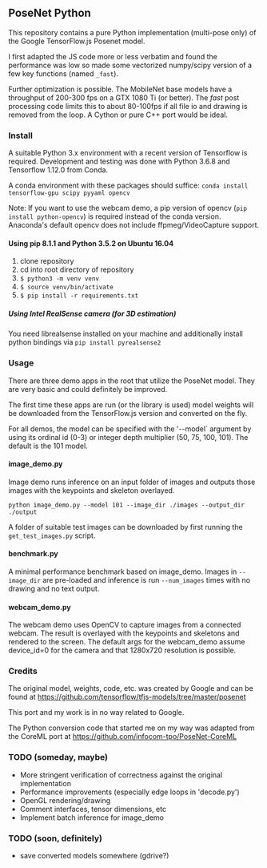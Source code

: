 ## PoseNet Python

This repository contains a pure Python implementation (multi-pose only) of the Google TensorFlow.js Posenet model.

I first adapted the JS code more or less verbatim and found the performance was low so made some vectorized numpy/scipy version of a few key functions (named `_fast`).

Further optimization is possible. The MobileNet base models have a throughput of 200-300 fps on a GTX 1080 Ti (or better). The _fast_ post processing code limits this to about 80-100fps if all file io and drawing is removed from the loop. A Cython or pure C++ port would be ideal. 

### Install

A suitable Python 3.x environment with a recent version of Tensorflow is required. Development and testing was done with Python 3.6.8 and Tensorflow 1.12.0 from Conda.

A conda environment with these packages should suffice: `conda install tensorflow-gpu scipy pyyaml opencv`

Note: If you want to use the webcam demo, a pip version of opencv (`pip install python-opencv`) is required instead of the conda version. Anaconda's default opencv does not include ffpmeg/VideoCapture support.

#### Using pip 8.1.1 and Python 3.5.2 on Ubuntu 16.04
1. clone repository
2. cd into root directory of repository
3. ```$ python3 -m venv venv```
4. ```$ source venv/bin/activate```
5. ```$ pip install -r requirements.txt```

##### Using Intel RealSense camera (for 3D estimation)
You need librealsense installed on your machine and additionally install python bindings via ```pip install pyrealsense2```

### Usage

There are three demo apps in the root that utilize the PoseNet model. They are very basic and could definitely be improved.

The first time these apps are run (or the library is used) model weights will be downloaded from the TensorFlow.js version and converted on the fly.

For all demos, the model can be specified with the '--model` argument by using its ordinal id (0-3) or integer depth multiplier (50, 75, 100, 101). The default is the 101 model.

#### image_demo.py 

Image demo runs inference on an input folder of images and outputs those images with the keypoints and skeleton overlayed.

`python image_demo.py --model 101 --image_dir ./images --output_dir ./output`

A folder of suitable test images can be downloaded by first running the `get_test_images.py` script.

#### benchmark.py

A minimal performance benchmark based on image_demo. Images in `--image_dir` are pre-loaded and inference is run `--num_images` times with no drawing and no text output.

#### webcam_demo.py

The webcam demo uses OpenCV to capture images from a connected webcam. The result is overlayed with the keypoints and skeletons and rendered to the screen. The default args for the webcam_demo assume device_id=0 for the camera and that 1280x720 resolution is possible.

### Credits

The original model, weights, code, etc. was created by Google and can be found at https://github.com/tensorflow/tfjs-models/tree/master/posenet

This port and my work is in no way related to Google.

The Python conversion code that started me on my way was adapted from the CoreML port at https://github.com/infocom-tpo/PoseNet-CoreML

### TODO (someday, maybe)
* More stringent verification of correctness against the original implementation
* Performance improvements (especially edge loops in 'decode.py')
* OpenGL rendering/drawing
* Comment interfaces, tensor dimensions, etc
* Implement batch inference for image_demo

### TODO (soon, definitely)
* save converted models somewhere (gdrive?)


